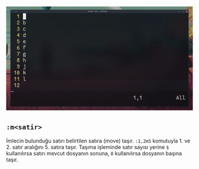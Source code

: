 ![](16.gif)

## `:m<satir>`

İmlecin bulunduğu satırı belirtilen satıra (move) taşır. `:1,2m5` komutuyla 1. ve 2. satır aralığını 5. satıra taşır. Taşıma işleminde satır sayısı yerine `$` kullanılırsa satırı mevcut dosyanın sonuna, `0` kullanılırsa dosyanın başına taşır.
